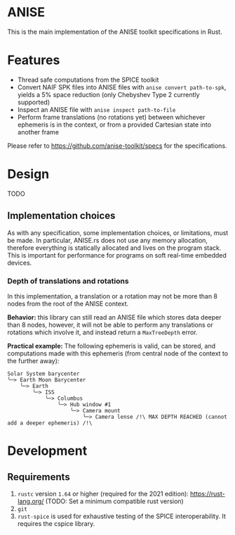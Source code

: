 # ANISE

This is the main implementation of the ANISE toolkit specifications in Rust.

# Features

- Thread safe computations from the SPICE toolkit
- Convert NAIF SPK files into ANISE files with `anise convert path-to-spk`, yields a 5% space reduction (only Chebyshev Type 2 currently supported)
- Inspect an ANISE file with `anise inspect path-to-file`
- Perform frame translations (no rotations yet) between whichever ephemeris is in the context, or from a provided Cartesian state into another frame

Please refer to https://github.com/anise-toolkit/specs for the specifications.

# Design
TODO
## Implementation choices
As with any specification, some implementation choices, or limitations, must be made. In particular, ANISE.rs does not use any memory allocation, therefore everything is statically allocated and lives on the program stack. This is important for performance for programs on soft real-time embedded devices.

### Depth of translations and rotations
In this implementation, a translation or a rotation may not be more than 8 nodes from the root of the ANISE context.

**Behavior:** this library can still read an ANISE file which stores data deeper than 8 nodes, however, it will not be able to perform any translations or rotations which involve it, and instead return a `MaxTreeDepth` error.

**Practical example:**
The following ephemeris is valid, can be stored, and computations made with this ephemeris (from central node of the context to the further away):

```
Solar System barycenter
╰─> Earth Moon Barycenter
    ╰─> Earth
        ╰─> ISS
            ╰─> Columbus
                ╰─> Hub window #1
                    ╰─> Camera mount
                        ╰─> Camera lense /!\ MAX DEPTH REACHED (cannot add a deeper ephemeris) /!\
```

# Development
## Requirements
1. `rustc` version `1.64` or higher (required for the 2021 edition): https://rust-lang.org/ (TODO: Set a minimum compatible rust version)
2. `git`
1. `rust-spice` is used for exhaustive testing of the SPICE interoperability. It requires the cspice library.